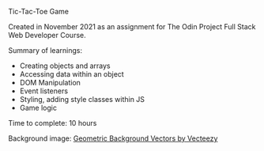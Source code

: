 Tic-Tac-Toe Game

Created in November 2021 as an assignment for The Odin Project Full Stack Web Developer Course.

Summary of learnings:

- Creating objects and arrays
- Accessing data within an object
- DOM Manipulation
- Event listeners
- Styling, adding style classes within JS
- Game logic

Time to complete: 10 hours

Background image:
<a href="https://www.vecteezy.com/free-vector/geometric-background">Geometric Background Vectors by Vecteezy</a>
